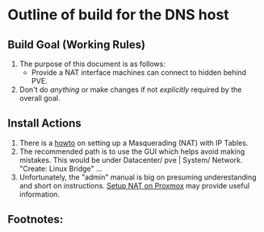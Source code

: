  Outline of build for the DNS host
======

## Build Goal (Working Rules)
   1. The purpose of this document is as follows:
      * Provide a NAT interface machines can connect to hidden behind PVE.
   2. Don't do *anything* or make changes if not *explicitly* required by the overall goal.

## Install Actions
   1. There is a [howto](https://pve.proxmox.com/pve-docs/pve-admin-guide.html#sysadmin_network_configuration) on setting up
      a Masquerading (NAT) with IP Tables.
   2. The recommended path is to use the GUI which helps avoid making mistakes. This would be under Datacenter/ pve | System/ Network. "Create:
      Linux Bridge" ...
   3. Unfortunately, the "admin" manual is big on presuming underestanding and short on instructions. 
   [Setup NAT on Proxmox](https://bobcares.com/blog/setup-nat-on-proxmox/) may provide useful information.
## Footnotes:
   [^1]: ...

